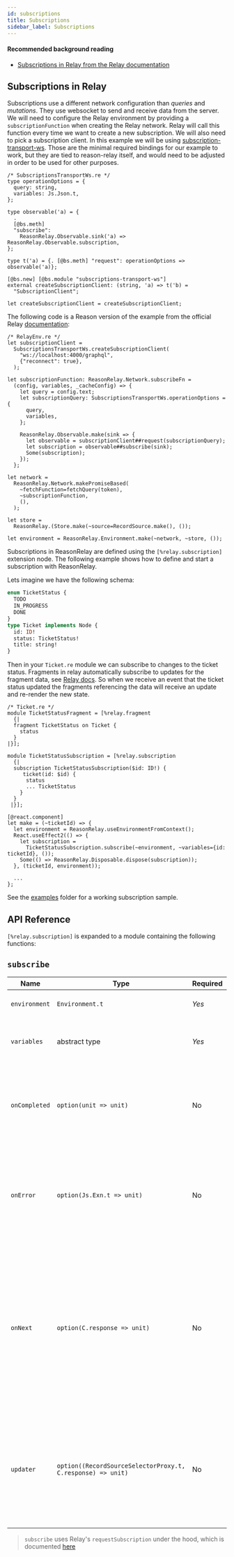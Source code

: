 ```yaml
---
id: subscriptions
title: Subscriptions
sidebar_label: Subscriptions
---
```


#### Recommended background reading

- [Subscriptions in Relay from the Relay documentation](https://relay.dev/docs/en/subscriptions)

## Subscriptions in Relay

Subscriptions use a different network configuration than _queries_ and _mutations_. They use websocket to send and receive data from the server. We will need to configure the Relay environment by providing a `subscriptionFunction` when creating the Relay network. Relay will call this function every time we want to create a new subscription. We will also need to pick a subscription client. In this example we will be using [subscription-transport-ws](https://github.com/apollographql/subscriptions-transport-ws). Those are the minimal required bindings for our example to work, but they are tied to reason-relay itself, and would need to be adjusted in order to be used for other purposes.

```reason
/* SubscriptionsTransportWs.re */
type operationOptions = {
  query: string,
  variables: Js.Json.t,
};

type observable('a) = {
  .
  [@bs.meth]
  "subscribe":
    ReasonRelay.Observable.sink('a) => ReasonRelay.Observable.subscription,
};

type t('a) = {. [@bs.meth] "request": operationOptions => observable('a)};

[@bs.new] [@bs.module "subscriptions-transport-ws"]
external createSubscriptionClient: (string, 'a) => t('b) =
  "SubscriptionClient";

let createSubscriptionClient = createSubscriptionClient;
```

The following code is a Reason version of the example from the official Relay [documentation](https://relay.dev/docs/en/subscriptions#configure-network):

```reason
/* RelayEnv.re */
let subscriptionClient =
  SubscriptionsTransportWs.createSubscriptionClient(
    "ws://localhost:4000/graphql",
    {"reconnect": true},
  );

let subscriptionFunction: ReasonRelay.Network.subscribeFn =
  (config, variables, _cacheConfig) => {
    let query = config.text;
    let subscriptionQuery: SubscriptionsTransportWs.operationOptions = {
      query,
      variables,
    };

    ReasonRelay.Observable.make(sink => {
      let observable = subscriptionClient##request(subscriptionQuery);
      let subscription = observable##subscribe(sink);
      Some(subscription);
    });
  };

let network =
  ReasonRelay.Network.makePromiseBased(
    ~fetchFunction=fetchQuery(token),
    ~subscriptionFunction,
    (),
  );

let store =
  ReasonRelay.(Store.make(~source=RecordSource.make(), ());

let environment = ReasonRelay.Environment.make(~network, ~store, ());
```

Subscriptions in ReasonRelay are defined using the `[%relay.subscription]` extension node. The following example shows how to define and start a subscription with ReasonRelay.

Lets imagine we have the following schema:

```graphql
enum TicketStatus {
  TODO
  IN_PROGRESS
  DONE
}
type Ticket implements Node {
  id: ID!
  status: TicketStatus!
  title: string!
}
```

Then in your `Ticket.re` module we can subscribe to changes to the ticket status. Fragments in relay automatically subscribe to updates for the fragment data, see [Relay docs](https://relay.dev/docs/en/experimental/a-guided-tour-of-relay#fragments). So when we receive an event that the ticket status updated the fragments referencing the data will receive an update and re-render the new state.

```reason
/* Ticket.re */
module TicketStatusFragment = [%relay.fragment
  {|
  fragment TicketStatus on Ticket {
    status
  }
|}];

module TicketStatusSubscription = [%relay.subscription
  {|
  subscription TicketStatusSubscription($id: ID!) {
     ticket(id: $id) {
      status
      ... TicketStatus
    }
  }
 |}];

[@react.component]
let make = (~ticketId) => {
  let environment = ReasonRelay.useEnvironmentFromContext();
  React.useEffect2(() => {
    let subscription =
      TicketStatusSubscription.subscribe(~environment, ~variables={id: ticketId}, ());
    Some(() => ReasonRelay.Disposable.dispose(subscription));
  }, (ticketId, environment));

  ...
};
```

See the [examples](https://github.com/zth/reason-relay/tree/master/example) folder for a working subscription sample.

## API Reference

`[%relay.subscription]` is expanded to a module containing the following functions:

## `subscribe`

| Name          | Type                                                        | Required | Notes                                                                                                                                                                                   |
| ------------- | ----------------------------------------------------------- | -------- | --------------------------------------------------------------------------------------------------------------------------------------------------------------------------------------- |
| `environment` | `Environment.t`                                             | _Yes_    | Instantiated relay environment                                                                                                                                                          |
| `variables`   | abstract type                                               | _Yes_    | Variables derived from the GraphQL operation                                                                                                                                            |
| `onCompleted` | `option(unit => unit)`                                      | No       | A callback function executed when the subscription is closed by the peer without error                                                                                                  |
| `onError`     | `option(Js.Exn.t => unit)`                                  | No       | A callback function executed when Relay or the server encounters an error processing the subscription                                                                                   |
| `onNext`      | `option(C.response => unit)`                                | No       | A callback function executed each time a response is received from the server, with the raw GraphQL response payload. `C.response` is the response data requested in the graphql query. |
| `updater`     | `option((RecordSourceSelectorProxy.t, C.response) => unit)` | No       | An optional function that can supply custom logic for updating the in-memory Relay store based on the server response                                                                   |

> `subscribe` uses Relay's `requestSubscription` under the hood, which is documented [here](https://relay.dev/docs/en/subscriptions)
